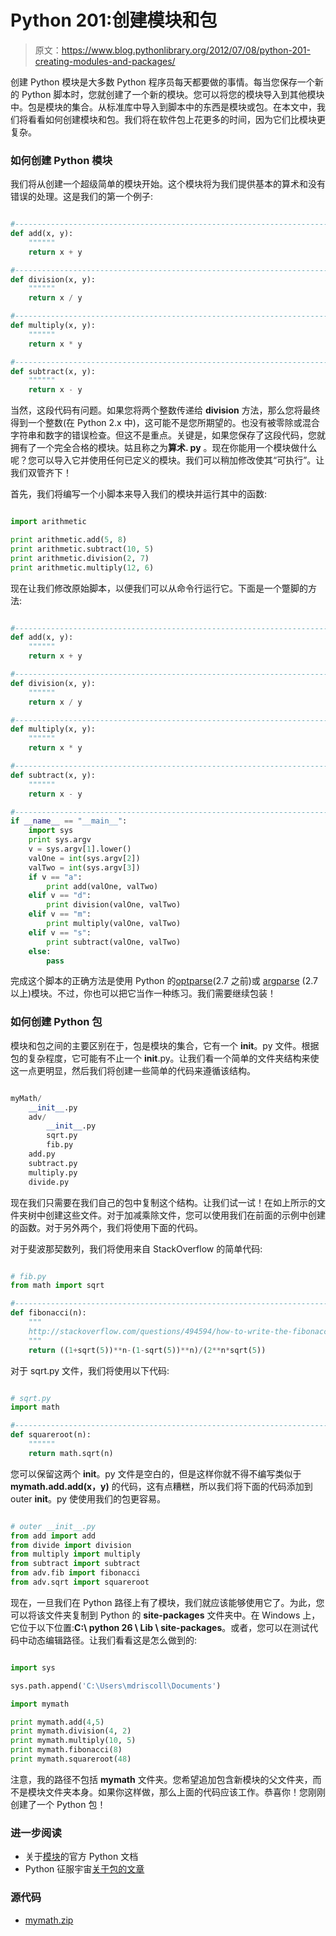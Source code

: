# Python 201:创建模块和包

> 原文：<https://www.blog.pythonlibrary.org/2012/07/08/python-201-creating-modules-and-packages/>

创建 Python 模块是大多数 Python 程序员每天都要做的事情。每当您保存一个新的 Python 脚本时，您就创建了一个新的模块。您可以将您的模块导入到其他模块中。包是模块的集合。从标准库中导入到脚本中的东西是模块或包。在本文中，我们将看看如何创建模块和包。我们将在软件包上花更多的时间，因为它们比模块更复杂。

### 如何创建 Python 模块

我们将从创建一个超级简单的模块开始。这个模块将为我们提供基本的算术和没有错误的处理。这是我们的第一个例子:

```py

#----------------------------------------------------------------------
def add(x, y):
    """"""
    return x + y

#----------------------------------------------------------------------
def division(x, y):
    """"""
    return x / y

#----------------------------------------------------------------------
def multiply(x, y):
    """"""
    return x * y

#----------------------------------------------------------------------
def subtract(x, y):
    """"""
    return x - y

```

当然，这段代码有问题。如果您将两个整数传递给 **division** 方法，那么您将最终得到一个整数(在 Python 2.x 中)，这可能不是您所期望的。也没有被零除或混合字符串和数字的错误检查。但这不是重点。关键是，如果您保存了这段代码，您就拥有了一个完全合格的模块。姑且称之为**算术. py** 。现在你能用一个模块做什么呢？您可以导入它并使用任何已定义的模块。我们可以稍加修改使其“可执行”。让我们双管齐下！

首先，我们将编写一个小脚本来导入我们的模块并运行其中的函数:

```py

import arithmetic

print arithmetic.add(5, 8)
print arithmetic.subtract(10, 5)
print arithmetic.division(2, 7)
print arithmetic.multiply(12, 6)

```

现在让我们修改原始脚本，以便我们可以从命令行运行它。下面是一个蹩脚的方法:

```py

#----------------------------------------------------------------------
def add(x, y):
    """"""
    return x + y

#----------------------------------------------------------------------
def division(x, y):
    """"""
    return x / y

#----------------------------------------------------------------------
def multiply(x, y):
    """"""
    return x * y

#----------------------------------------------------------------------
def subtract(x, y):
    """"""
    return x - y

#----------------------------------------------------------------------
if __name__ == "__main__":
    import sys
    print sys.argv
    v = sys.argv[1].lower()
    valOne = int(sys.argv[2])
    valTwo = int(sys.argv[3])
    if v == "a":
        print add(valOne, valTwo)
    elif v == "d":
        print division(valOne, valTwo)
    elif v == "m":
        print multiply(valOne, valTwo)
    elif v == "s":
        print subtract(valOne, valTwo)
    else:
        pass

```

完成这个脚本的正确方法是使用 Python 的[optparse](http://docs.python.org/library/optparse.html)(2.7 之前)或 [argparse](http://docs.python.org/library/argparse.html#module-argparse) (2.7 以上)模块。不过，你也可以把它当作一种练习。我们需要继续包装！

### 如何创建 Python 包

模块和包之间的主要区别在于，包是模块的集合，它有一个 __init__。py 文件。根据包的复杂程度，它可能有不止一个 __init__.py。让我们看一个简单的文件夹结构来使这一点更明显，然后我们将创建一些简单的代码来遵循该结构。

```py

myMath/
    __init__.py
    adv/
        __init__.py
        sqrt.py
        fib.py
    add.py
    subtract.py
    multiply.py
    divide.py

```

现在我们只需要在我们自己的包中复制这个结构。让我们试一试！在如上所示的文件夹树中创建这些文件。对于加减乘除文件，您可以使用我们在前面的示例中创建的函数。对于另外两个，我们将使用下面的代码。

对于斐波那契数列，我们将使用来自 StackOverflow 的简单代码:

```py

# fib.py
from math import sqrt

#----------------------------------------------------------------------
def fibonacci(n):
    """
    http://stackoverflow.com/questions/494594/how-to-write-the-fibonacci-sequence-in-python
    """
    return ((1+sqrt(5))**n-(1-sqrt(5))**n)/(2**n*sqrt(5))

```

对于 sqrt.py 文件，我们将使用以下代码:

```py

# sqrt.py
import math

#----------------------------------------------------------------------
def squareroot(n):
    """"""
    return math.sqrt(n)

```

您可以保留这两个 __init__。py 文件是空白的，但是这样你就不得不编写类似于 **mymath.add.add(x，y)** 的代码，这有点糟糕，所以我们将下面的代码添加到 outer __init__。py 使使用我们的包更容易。

```py

# outer __init__.py
from add import add
from divide import division
from multiply import multiply
from subtract import subtract
from adv.fib import fibonacci
from adv.sqrt import squareroot

```

现在，一旦我们在 Python 路径上有了模块，我们就应该能够使用它了。为此，您可以将该文件夹复制到 Python 的 **site-packages** 文件夹中。在 Windows 上，它位于以下位置:**C:\ python 26 \ Lib \ site-packages**。或者，您可以在测试代码中动态编辑路径。让我们看看这是怎么做到的:

```py

import sys

sys.path.append('C:\Users\mdriscoll\Documents')

import mymath

print mymath.add(4,5)
print mymath.division(4, 2)
print mymath.multiply(10, 5)
print mymath.fibonacci(8)
print mymath.squareroot(48)

```

注意，我的路径不包括 **mymath** 文件夹。您希望追加包含新模块的父文件夹，而不是模块文件夹本身。如果你这样做，那么上面的代码应该工作。恭喜你！您刚刚创建了一个 Python 包！

### 进一步阅读

*   关于[模块](http://docs.python.org/tutorial/modules.html)的官方 Python 文档
*   Python 征服宇宙[关于包的文章](http://pythonconquerstheuniverse.wordpress.com/2009/10/15/python-packages/)

### 源代码

*   [mymath.zip](https://www.blog.pythonlibrary.org/wp-content/uploads/2012/07/mymath.zip)
